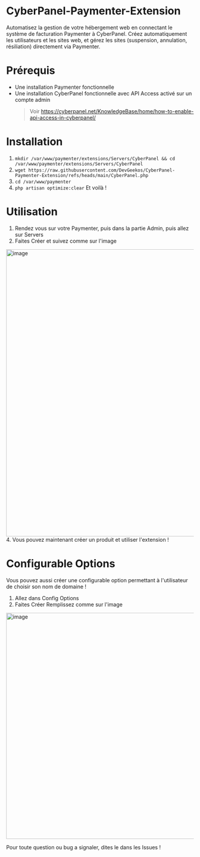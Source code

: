 # CyberPanel-Paymenter-Extension
Automatisez la gestion de votre hébergement web en connectant le système de facturation Paymenter à CyberPanel. Créez automatiquement les utilisateurs et les sites web, et gérez les sites (suspension, annulation, résiliation) directement via Paymenter.

# Prérequis
- Une installation Paymenter fonctionnelle
- Une installation CyberPanel fonctionnelle avec API Access activé sur un compte admin
  > Voir https://cyberpanel.net/KnowledgeBase/home/how-to-enable-api-access-in-cyberpanel/ 

# Installation
1. ```mkdir /var/www/paymenter/extensions/Servers/CyberPanel && cd /var/www/paymenter/extensions/Servers/CyberPanel```
2. ```wget https://raw.githubusercontent.com/DevGeekos/CyberPanel-Paymenter-Extension/refs/heads/main/CyberPanel.php```
3. ```cd /var/www/paymenter```
4. ```php artisan optimize:clear```
Et voilà !

# Utilisation
1. Rendez vous sur votre Paymenter, puis dans la partie Admin, puis allez sur Servers
2. Faites Créer et suivez comme sur l'image
<img width="1450" height="771" alt="image" src="https://github.com/user-attachments/assets/d10fd347-8753-4fb5-a3dc-0c477b4fd3f9" />
4. Vous pouvez maintenant créer un produit et utiliser l'extension !

# Configurable Options
Vous pouvez aussi créer une configurable option permettant à l'utilisateur de choisir son nom de domaine !
1. Allez dans Config Options
2. Faites Créer
Remplissez comme sur l'image
<img width="1426" height="607" alt="image" src="https://github.com/user-attachments/assets/05a2d09f-5bb7-418e-b044-9ea751df3a3f" />

Pour toute question ou bug a signaler, dites le dans les Issues !
